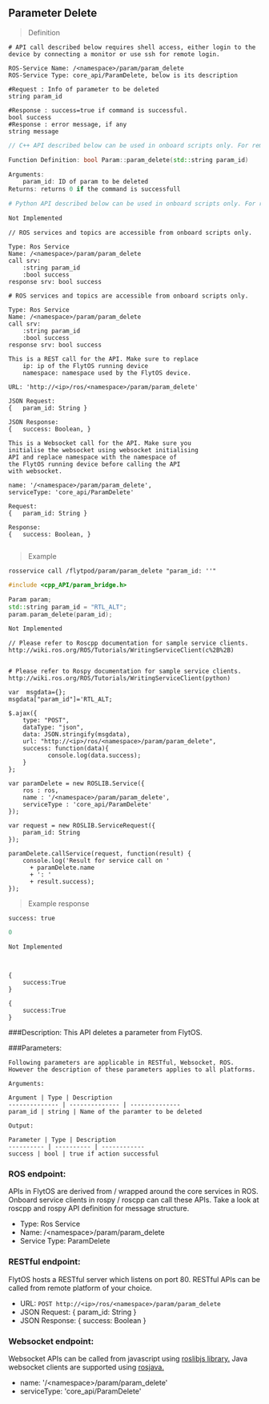 ## Parameter Delete


> Definition

```shell
# API call described below requires shell access, either login to the device by connecting a monitor or use ssh for remote login.

ROS-Service Name: /<namespace>/param/param_delete
ROS-Service Type: core_api/ParamDelete, below is its description

#Request : Info of parameter to be deleted
string param_id

#Response : success=true if command is successful.  
bool success
#Response : error message, if any
string message
```

```cpp
// C++ API described below can be used in onboard scripts only. For remote scripts you can use http client libraries to call FlytOS REST endpoints from C++.

Function Definition: bool Param::param_delete(std::string param_id)

Arguments:
    param_id: ID of param to be deleted
Returns: returns 0 if the command is successfull
```

```python
# Python API described below can be used in onboard scripts only. For remote scripts you can use http client libraries to call FlytOS REST endpoints from Python.

Not Implemented
```

```cpp--ros
// ROS services and topics are accessible from onboard scripts only.

Type: Ros Service
Name: /<namespace>/param/param_delete
call srv:
    :string param_id
    :bool success
response srv: bool success
```

```python--ros
# ROS services and topics are accessible from onboard scripts only.

Type: Ros Service
Name: /<namespace>/param/param_delete
call srv:
    :string param_id
    :bool success
response srv: bool success

```

```javascript--REST
This is a REST call for the API. Make sure to replace 
    ip: ip of the FlytOS running device
    namespace: namespace used by the FlytOS device.

URL: 'http://<ip>/ros/<namespace>/param/param_delete'

JSON Request:
{   param_id: String }

JSON Response:
{   success: Boolean, }

```

```javascript--Websocket
This is a Websocket call for the API. Make sure you 
initialise the websocket using websocket initialising 
API and replace namespace with the namespace of 
the FlytOS running device before calling the API 
with websocket.

name: '/<namespace>/param/param_delete',
serviceType: 'core_api/ParamDelete'

Request:
{   param_id: String }

Response:
{   success: Boolean, }


```


> Example

```shell
rosservice call /flytpod/param/param_delete "param_id: ''" 
```

```cpp
#include <cpp_API/param_bridge.h>

Param param;
std::string param_id = "RTL_ALT"; 
param.param_delete(param_id);
```

```python
Not Implemented

```

```cpp--ros
// Please refer to Roscpp documentation for sample service clients. http://wiki.ros.org/ROS/Tutorials/WritingServiceClient(c%2B%2B)
```

```python--ros

# Please refer to Rospy documentation for sample service clients. http://wiki.ros.org/ROS/Tutorials/WritingServiceClient(python)

```

```javascript--REST
var  msgdata={};
msgdata["param_id"]='RTL_ALT;

$.ajax({
    type: "POST",
    dataType: "json",
    data: JSON.stringify(msgdata),
    url: "http://<ip>/ros/<namespace>/param/param_delete",  
    success: function(data){
           console.log(data.success);
    }
};

```

```javascript--Websocket
var paramDelete = new ROSLIB.Service({
    ros : ros,
    name : '/<namespace>/param/param_delete',
    serviceType : 'core_api/ParamDelete'
});

var request = new ROSLIB.ServiceRequest({
    param_id: String
});

paramDelete.callService(request, function(result) {
    console.log('Result for service call on '
      + paramDelete.name
      + ': '
      + result.success);
});
```


> Example response

```shell
success: true
```

```cpp
0
```

```python
Not Implemented
```

```cpp--ros
```

```python--ros
```

```javascript--REST
{
    success:True
}

```

```javascript--Websocket
{
    success:True
}

```





###Description:
This API deletes a parameter from FlytOS.

###Parameters:
    
    Following parameters are applicable in RESTful, Websocket, ROS. However the description of these parameters applies to all platforms. 
    
    Arguments:
    
    Argument | Type | Description
    -------------- | -------------- | --------------
    param_id | string | Name of the paramter to be deleted
    
    Output:
    
    Parameter | Type | Description
    ---------- | ---------- | ------------
    success | bool | true if action successful

### ROS endpoint:
APIs in FlytOS are derived from / wrapped around the core  services in ROS. Onboard service clients in rospy / roscpp can call these APIs. Take a look at roscpp and rospy API definition for message structure. 

* Type: Ros Service</br> 
* Name: /\<namespace\>/param/param_delete</br>
* Service Type: ParamDelete

### RESTful endpoint:
FlytOS hosts a RESTful server which listens on port 80. RESTful APIs can be called from remote platform of your choice.

* URL: ``POST http://<ip>/ros/<namespace>/param/param_delete``
* JSON Request:
{
    param_id: String
}
* JSON Response:
{
    success: Boolean
}


### Websocket endpoint:
Websocket APIs can be called from javascript using  [roslibjs library.](https://github.com/RobotWebTools/roslibjs) 
Java websocket clients are supported using [rosjava.](http://wiki.ros.org/rosjava)

* name: '/\<namespace\>/param/param_delete'</br>
* serviceType: 'core_api/ParamDelete'


<!-- ### API usage information:
Note: You can either set body_frame or relative flag. If both are set, body_frame takes precedence.

Tip: Asynchronous mode - The API call would return as soon as the command has been sent to the autopilot, irrespective of whether the vehicle has reached the given setpoint or not.

Tip: Synchronous mode - The API call would wait for the function to return, which happens when either the position setpoint is reached or timeout=30secs is over.

 -->